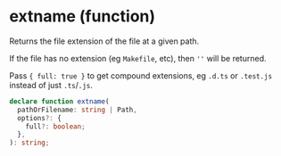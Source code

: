 <!-- INPUT:
/**
 * Returns the file extension of the file at a given path.
 *
 * If the file has no extension (eg `Makefile`, etc), then `''` will be returned.
 *
 * Pass `{ full: true }` to get compound extensions, eg `.d.ts` or `.test.js` instead of just `.ts`/`.js`.
 */
declare function extname(
  pathOrFilename: string | Path,
  options?: { full?: boolean }
): string;

-->
# extname (function)

Returns the file extension of the file at a given path.

If the file has no extension (eg `Makefile`, etc), then `''` will be returned.

Pass `{ full: true }` to get compound extensions, eg `.d.ts` or `.test.js` instead of just `.ts`/`.js`.

```ts
declare function extname(
  pathOrFilename: string | Path,
  options?: {
    full?: boolean;
  },
): string;
```

<!-- OUTPUT.frontmatter:
null
-->
<!-- OUTPUT.warnings:
[]
-->
